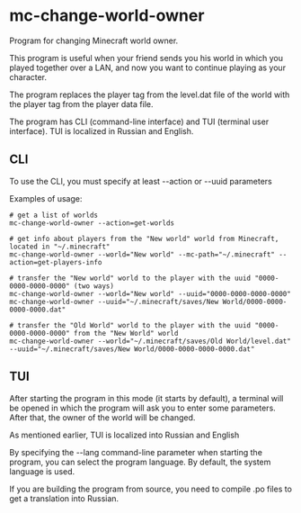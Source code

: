 # mc-change-world-owner

Program for changing Minecraft world owner.

This program is useful when your friend sends you his world in which you played 
together over a LAN, and now you want to continue playing as your character.

The program replaces the player tag from the level.dat file of the world 
with the player tag from the player data file.

The program has CLI (command-line interface) and TUI (terminal user interface). 
TUI is localized in Russian and English.

## CLI

To use the CLI, you must specify at least --action or --uuid parameters

Examples of usage:

```shell script
# get a list of worlds
mc-change-world-owner --action=get-worlds

# get info about players from the "New world" world from Minecraft, located in "~/.minecraft"
mc-change-world-owner --world="New world" --mc-path="~/.minecraft" --action=get-players-info

# transfer the "New world" world to the player with the uuid "0000-0000-0000-0000" (two ways)
mc-change-world-owner --world="New world" --uuid="0000-0000-0000-0000"
mc-change-world-owner --uuid="~/.minecraft/saves/New World/0000-0000-0000-0000.dat"

# transfer the "Old World" world to the player with the uuid "0000-0000-0000-0000" from the "New World" world
mc-change-world-owner --world="~/.minecraft/saves/Old World/level.dat" --uuid="~/.minecraft/saves/New World/0000-0000-0000-0000.dat"
```

## TUI

After starting the program in this mode (it starts by default), a terminal will 
be opened in which the program will ask you to enter some parameters. After 
that, the owner of the world will be changed.

As mentioned earlier, TUI is localized into Russian and English

By specifying the --lang command-line parameter when starting the program, you 
can select the program language. By default, the system language is used.

If you are building the program from source, you need to compile .po files to 
get a translation into Russian.
